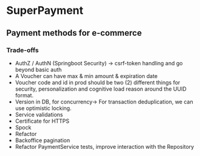 # SuperPayment

## Payment methods for e-commerce

### Trade-offs

- AuthZ / AuthN (Springboot Security) -> csrf-token handling and go beyond basic auth
- A Voucher can have max & min amount & expiration date
- Voucher code and id in prod should be two (2) different things for security, personalization and cognitive load reason around the UUID format.
- Version in DB, for concurrency-> For transaction deduplication, we can use optimistic locking.
- Service validations
- Certificate for HTTPS
- Spock
- Refactor
- Backoffice pagination
- Refactor PaymentService tests, improve interaction with the Repository
